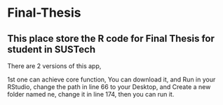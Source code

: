 # Final-Thesis
This place store the R code for Final Thesis for student in SUSTech
-------------------------------------------------------------------
There are 2 versions of this app,

1st one can achieve core function,
You can download it, and Run in your RStudio,
change the path in line 66 to your Desktop, 
and Create a new folder named ne, change it in line 174,
then you can run it.
